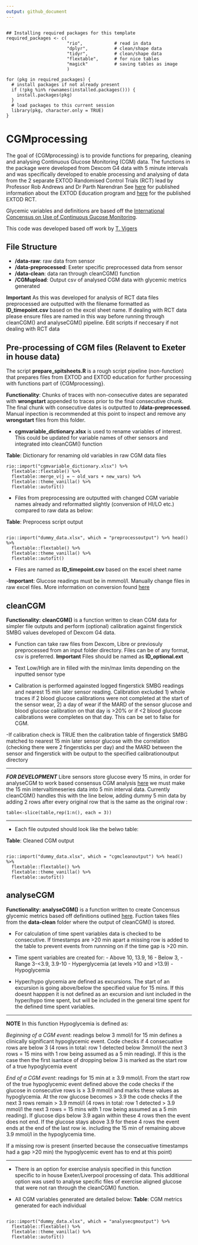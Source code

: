 ```yaml
---
output: github_document
---
```


<!-- README.md is generated from README.Rmd. Please edit that file -->

```{r, echo= FALSE}

## Installing required packages for this template
required_packages <- c(
                       "rio",            # read in data
                       "dplyr",          # clean/shape data
                       "tidyr",          # clean/shape data
                       "flextable",      # for nice tables
                       "magick"          # saving tables as image 
                       )
  
for (pkg in required_packages) {
  # install packages if not already present
  if (!pkg %in% rownames(installed.packages())) {
    install.packages(pkg)
  }
  # load packages to this current session 
  library(pkg, character.only = TRUE)
}

```

# CGMprocessing

<!-- badges: start -->
<!-- badges: end -->

The goal of {CGMprocessing} is to provide functions for preparing, cleaning and analysing Continuous Glucose Monitoring (CGM) data. The functions in the package were developed from  Dexcom G4 data with 5 minute intervals and was specifically developed to enable processing and analysing of data from the 2 separate EXTOD Randomised Control Trials (RCT) lead by Professor Rob Andrews and Dr Parth Narendran See [here](https://www.ncbi.nlm.nih.gov/pmc/articles/PMC7317834/) for published information about the EXTOD Education program and [here](https://www.ncbi.nlm.nih.gov/pmc/articles/PMC7317834/) for the published EXTOD RCT. 

Glycemic variables and definitions are based off the [International Concensus on Use of Continuous Gucose Monitoring](https://care.diabetesjournals.org/content/40/12/1631).

This code was developed based off work by [T. Vigers](https://journals.plos.org/plosone/article?id=10.1371/journal.pone.0216851)



## File Structure
- **/data-raw**: raw data from sensor
- **/data-preprocessed**: Exeter specific preprocessed data from sensor
- **/data-clean**: data ran through cleanCGM() function
- **/CGMupload**: Output csv of analysed CGM data with glycemic metrics generated

**Important** As this was developed for analysis of RCT data files preprocessed are outputted with the filename formatted as **ID_timepoint.csv** based on the excel sheet name. If dealing with RCT data please ensure files are named in this way before running through cleanCGM() and analyseCGM() pipeline. Edit scripts if neccesary if not dealing with RCT data 


## Pre-processing of CGM files (Relavent to Exeter in house data)

The script **prepare_spitsheets.R** is a rough script pipeline (non-function) that prepares files from EXTOD and EXTOD education for further processing with functions part of {CGMprocessing}. 

**Functionality**: Chunks of traces with non-consecutive dates are separated with **wrongstart** appended to traces prior to the final consecutive chunk. The final chunk with consecutive dates is outputted to **/data-preprocessed**. Manual inpection is recommended at this point to inspect and remove any **wrongstart** files from this folder.

- **cgmvariable_dictionary.xlsx** is used to rename variables of interest. This could be updated for variable names of other sensors and integrated into cleanCGM() function


**Table**: Dictionary for renaming old variables in raw CGM data files
```{r cgmvariable_dictionary, echo = FALSE}
rio::import("cgmvariable_dictionary.xlsx") %>% 
  flextable::flextable() %>% 
  flextable::merge_v(j = ~ old_vars + new_vars) %>% 
  flextable::theme_vanilla() %>% 
  flextable::autofit() 

```
- Files from preprocessing are outputted with changed CGM variable names already and reformatted slightly (conversion of HI/LO etc.) compared to raw data as below:

**Table**: Preprocess script output
```{r preprocess, echo = FALSE}

rio::import("dummy_data.xlsx", which = "preprocessoutput") %>% head() %>%
  flextable::flextable() %>% 
  flextable::theme_vanilla() %>% 
  flextable::autofit() 

```

- Files are named as **ID_timepoint.csv** based on the excel sheet name

-**Important**: Glucose readings must be in mmmol/l. Manually change files in raw excel files. More information on conversion found [here](https://www.diabetes.co.uk/blood-sugar-converter.html)


## cleanCGM

**Functionality:** **cleanCGM()** is a function written to clean CGM data for simpler file outputs and perform (optional) calibration against fingerstick SMBG values developed of Dexcom G4 data. 

- Function can take raw files from Dexcom, Libre or previosuly preprocessed from an input folder directory. Files can be of any format, csv is preferred.
**Important** Files should be named as **ID_optional.ext**

- Text Low/High are in filled with the min/max limits depending on the inputted sensor type

- Calibration is performed againsted logged fingerstick SMBG readings and nearest 15 min later sensor reading. Calibration excluded 1) whole traces if 2 blood glucose calibrations were not completed at the start of the sensor wear, 2) a day of wear if the MARD of the sensor glucose and blood glucose calibration on that day is >20% or if <2 blood glucose calibrations were completes on that day. This can be set to false for CGM. 

-If calibration check is TRUE then the calibration table of fingerstick SMBG matched to nearest 15 min later sensor glucose with the correlation (checking there were 2 fingersticks per day) and the MARD between the sensor and fingerstick with be output to the specified calibrationoutput directory

---
**_FOR DEVELOPMENT_**
Libre sensors store glucose every 15 mins, in order for analyseCGM to work based consensus CGM analysis [here](https://care.diabetesjournals.org/content/40/12/1631) we must make the 15 min intervaltimeseries data into 5 min interval data. Currently cleanCGM() handles this with the line below, adding dummy 5 min data by adding 2 rows after every original row that is the same as the original row : 

```{r eval=FALSE, echo=T}
table<-slice(table,rep(1:n(), each = 3))
```

---

- Each file outputed should look like the belwo table:

**Table**: Cleaned CGM output
```{r cleancgm, echo = FALSE}

rio::import("dummy_data.xlsx", which = "cgmcleanoutput") %>% head() %>%
  flextable::flextable() %>% 
  flextable::theme_vanilla() %>% 
  flextable::autofit()

```


## analyseCGM

**Functionality:** **analyseCGM()** is a function written to create Concensus glycemic metrics based off definitions outlined [here](https://care.diabetesjournals.org/content/40/12/1631). Fuction takes files from the **data-clean** folder where the output of cleanCGM() is stored.

- For calculation of time spent variables data is checked to be consecutive. If timestamps are >20 min apart a missing row is added to the table to prevent events from runnning on if the time gap is >20 min.

- Time spent variables are created for: 
                - Above 10, 13.9, 16
                - Below 3, 
                - Range 3-<3.9, 3.9-10
                - Hyperglycemia (at levels >10 and >13.9)
                - Hypoglycemia

- Hyper/hypo glycemia are defined as excursions. The start of an excursion is going above/below the specified value for 15 mins. If this doesnt happpen it is not defined as an excursion and isnt included in the hyper/hypo time spent, but will be included in the general time spent for the defined time spent variables. 

___
**NOTE**
In this function Hypoglycemia is defined as: 

_Beginning of a CGM event_: readings below 3 mmol/l for 15 min defines a clinically significant hypoglycemic event. Code checks if 4 consecuative rows are below 3 (4 rows in total: row 1 detected below 3mmol/l the next 3 rows = 15 mins with 1 row being assumed as a 5 min reading). If this is the case then the first isantace of dropping below 3 is marked as the start row of a true hypoglycemia event

_End of a CGM event_: readings for 15 min at ≥ 3.9 mmol/l. From the start row of the true hypoglycemic event defined above the code checks if the glucose in consecutive rows is ≥ 3.9 mmol/l and marks these values as hypoglycemia. At the row glucose becomes > 3.9 the code checks if the next 3 rows remain > 3.9 mmol/l (4 rows in total: row 1 detected > 3.9 mmol/l the next 3 rows = 15 mins with 1 row being assumed as a 5 min reading). If glucose dips below 3.9 again within these 4 rows then the event does not end. If the glucose stays above 3.9 for these 4 rows the event ends at the end of the last row ie. including the 15 min of remaining above 3.9 mmol/l in the hypoglycemia time.     

If a missing row is present (inserted because the consecuative timestamps had a gap >20 min) the hypoglycemic event has to end at this point)
___

- There is an option for exercise analysis specified in this function specific to in house Exeter/Liverpool processing of data. This additional option was used to analyse specific files of exercise aligned glucose that were not ran through the cleanCGM() function.

- All CGM variables generated are detailed  below: 
**Table**: CGM metrics generated for each individual
```{r analysecgm, echo = FALSE}

rio::import("dummy_data.xlsx", which = "analysecgmoutput") %>% 
  flextable::flextable() %>% 
  flextable::theme_vanilla() %>% 
  flextable::autofit()

```
